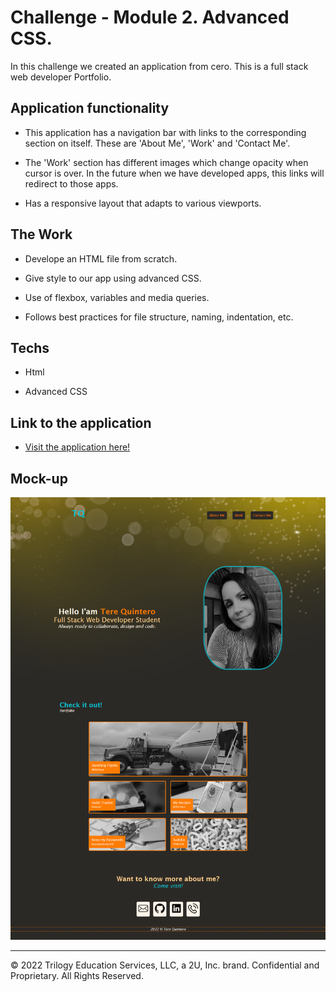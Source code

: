 # Challenge - Module 2. Advanced CSS.

In this challenge we created an application from cero. This is a full stack web developer Portfolio.

## Application functionality

* This application has a navigation bar with links to the corresponding section on itself. These are 'About Me', 'Work' and 'Contact Me'.

* The 'Work' section has different images which change opacity when cursor is over. In the future when we have developed apps, this links will redirect to those apps.

* Has a responsive layout that adapts to various viewports.

## The Work

* Develope an HTML file from scratch.

* Give style to our app using advanced CSS.

* Use of flexbox, variables and media queries.

* Follows best practices for file structure, naming, indentation, etc.

## Techs

* Html

* Advanced CSS

## Link to the application

* [Visit the application here!](https://qgtere.github.io/Challenge2-Portfolio/)

## Mock-up

 ![This is how it looks](assets/images/mockup.png)


---

© 2022 Trilogy Education Services, LLC, a 2U, Inc. brand. Confidential and Proprietary. All Rights Reserved.

